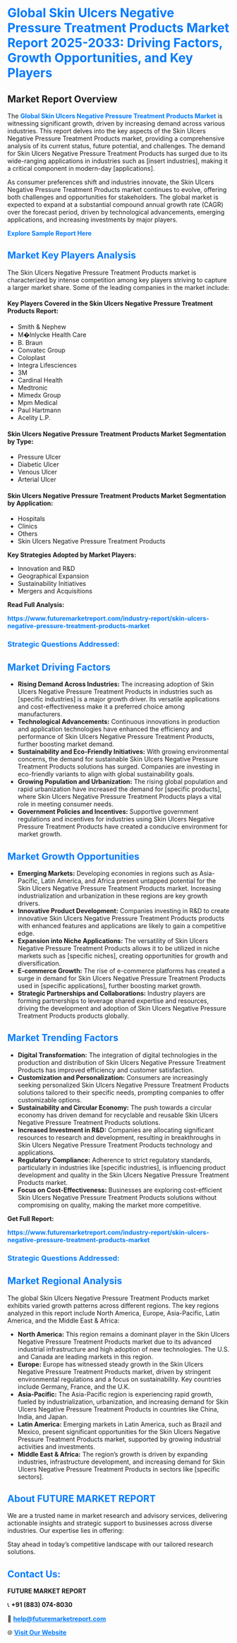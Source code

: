 <h1 style="color: #007BFF;">Global Skin Ulcers Negative Pressure Treatment Products Market Report 2025-2033: Driving Factors, Growth Opportunities, and Key Players</h1>

<section id="overview">
<h2>Market Report Overview</h2>
<p>The <a href="https://www.futuremarketreport.com/industry-report/skin-ulcers-negative-pressure-treatment-products-market" style="color: #007BFF; text-decoration: none;"><strong>Global Skin Ulcers Negative Pressure Treatment Products Market</strong></a> is witnessing significant growth, driven by increasing demand across various industries. This report delves into the key aspects of the Skin Ulcers Negative Pressure Treatment Products market, providing a comprehensive analysis of its current status, future potential, and challenges. The demand for Skin Ulcers Negative Pressure Treatment Products has surged due to its wide-ranging applications in industries such as [insert industries], making it a critical component in modern-day [applications].</p>
<p>As consumer preferences shift and industries innovate, the Skin Ulcers Negative Pressure Treatment Products market continues to evolve, offering both challenges and opportunities for stakeholders. The global market is expected to expand at a substantial compound annual growth rate (CAGR) over the forecast period, driven by technological advancements, emerging applications, and increasing investments by major players.</p>
</section>

<section id="overview">
<p><a href="https://www.futuremarketreport.com/request-sample/reportId=111451" style="color: #007BFF; text-decoration: none;"><strong>Explore Sample Report Here</strong></a></p>
</section>

<section id="key-players">
<h2 style="color: #007BFF;">Market Key Players Analysis</h2>
<p>The Skin Ulcers Negative Pressure Treatment Products market is characterized by intense competition among key players striving to capture a larger market share. Some of the leading companies in the market include:</p>
<h4>Key Players Covered in the Skin Ulcers Negative Pressure Treatment Products Report:</h4>
<ul><li>Smith &amp; Nephew</li><li>M�lnlycke Health Care</li><li>B. Braun</li><li>Convatec Group</li><li>Coloplast</li><li>Integra Lifesciences</li><li>3M</li><li>Cardinal Health</li><li>Medtronic</li><li>Mimedx Group</li><li>Mpm Medical</li><li>Paul Hartmann</li><li>Acelity L.P.</li></ul>
<h4>Skin Ulcers Negative Pressure Treatment Products Market Segmentation by Type:</h4>
<ul><li>Pressure Ulcer</li><li>Diabetic Ulcer</li><li>Venous Ulcer</li><li>Arterial Ulcer</li></ul>

<h4>Skin Ulcers Negative Pressure Treatment Products Market Segmentation by Application:</h4>
<ul><li>Hospitals</li><li>Clinics</li><li>Others</li><li>Skin Ulcers Negative Pressure Treatment Products</li></ul>
<p><strong>Key Strategies Adopted by Market Players:</strong></p>
<ul>
<li>Innovation and R&D</li>
<li>Geographical Expansion</li>
<li>Sustainability Initiatives</li>
<li>Mergers and Acquisitions</li>
</ul>
</section>

<section>
<p><strong>Read Full Analysis: </strong></p><a href="https://www.futuremarketreport.com/industry-report/skin-ulcers-negative-pressure-treatment-products-market" style="color: #007BFF; text-decoration: none;"><strong>https://www.futuremarketreport.com/industry-report/skin-ulcers-negative-pressure-treatment-products-market</strong></a>
<h3 style="color: #007BFF;">Strategic Questions Addressed:</h3>
</section>

<section id="driving-factors">
<h2 style="color: #007BFF;">Market Driving Factors</h2>
<ul>
<li><strong>Rising Demand Across Industries:</strong> The increasing adoption of Skin Ulcers Negative Pressure Treatment Products in industries such as [specific industries] is a major growth driver. Its versatile applications and cost-effectiveness make it a preferred choice among manufacturers.</li>
<li><strong>Technological Advancements:</strong> Continuous innovations in production and application technologies have enhanced the efficiency and performance of Skin Ulcers Negative Pressure Treatment Products, further boosting market demand.</li>
<li><strong>Sustainability and Eco-Friendly Initiatives:</strong> With growing environmental concerns, the demand for sustainable Skin Ulcers Negative Pressure Treatment Products solutions has surged. Companies are investing in eco-friendly variants to align with global sustainability goals.</li>
<li><strong>Growing Population and Urbanization:</strong> The rising global population and rapid urbanization have increased the demand for [specific products], where Skin Ulcers Negative Pressure Treatment Products plays a vital role in meeting consumer needs.</li>
<li><strong>Government Policies and Incentives:</strong> Supportive government regulations and incentives for industries using Skin Ulcers Negative Pressure Treatment Products have created a conducive environment for market growth.</li>
</ul>
</section>

<section id="growth-opportunities">
<h2 style="color: #007BFF;">Market Growth Opportunities</h2>
<ul>
<li><strong>Emerging Markets:</strong> Developing economies in regions such as Asia-Pacific, Latin America, and Africa present untapped potential for the Skin Ulcers Negative Pressure Treatment Products market. Increasing industrialization and urbanization in these regions are key growth drivers.</li>
<li><strong>Innovative Product Development:</strong> Companies investing in R&D to create innovative Skin Ulcers Negative Pressure Treatment Products products with enhanced features and applications are likely to gain a competitive edge.</li>
<li><strong>Expansion into Niche Applications:</strong> The versatility of Skin Ulcers Negative Pressure Treatment Products allows it to be utilized in niche markets such as [specific niches], creating opportunities for growth and diversification.</li>
<li><strong>E-commerce Growth:</strong> The rise of e-commerce platforms has created a surge in demand for Skin Ulcers Negative Pressure Treatment Products used in [specific applications], further boosting market growth.</li>
<li><strong>Strategic Partnerships and Collaborations:</strong> Industry players are forming partnerships to leverage shared expertise and resources, driving the development and adoption of Skin Ulcers Negative Pressure Treatment Products products globally.</li>
</ul>
</section>

<section id="trending-factors">
<h2 style="color: #007BFF;">Market Trending Factors</h2>
<ul>
<li><strong>Digital Transformation:</strong> The integration of digital technologies in the production and distribution of Skin Ulcers Negative Pressure Treatment Products has improved efficiency and customer satisfaction.</li>
<li><strong>Customization and Personalization:</strong> Consumers are increasingly seeking personalized Skin Ulcers Negative Pressure Treatment Products solutions tailored to their specific needs, prompting companies to offer customizable options.</li>
<li><strong>Sustainability and Circular Economy:</strong> The push towards a circular economy has driven demand for recyclable and reusable Skin Ulcers Negative Pressure Treatment Products solutions.</li>
<li><strong>Increased Investment in R&D:</strong> Companies are allocating significant resources to research and development, resulting in breakthroughs in Skin Ulcers Negative Pressure Treatment Products technology and applications.</li>
<li><strong>Regulatory Compliance:</strong> Adherence to strict regulatory standards, particularly in industries like [specific industries], is influencing product development and quality in the Skin Ulcers Negative Pressure Treatment Products market.</li>
<li><strong>Focus on Cost-Effectiveness:</strong> Businesses are exploring cost-efficient Skin Ulcers Negative Pressure Treatment Products solutions without compromising on quality, making the market more competitive.</li>
</ul>
</section>

<section>
<p><strong>Get Full Report: </strong></p><a href="https://www.futuremarketreport.com/industry-report/skin-ulcers-negative-pressure-treatment-products-market" style="color: #007BFF; text-decoration: none;"><strong>https://www.futuremarketreport.com/industry-report/skin-ulcers-negative-pressure-treatment-products-market</strong></a>
<h3 style="color: #007BFF;">Strategic Questions Addressed:</h3>
</section>


<section id="regional-analysis">
<h2 style="color: #007BFF;">Market Regional Analysis</h2>
<p>The global Skin Ulcers Negative Pressure Treatment Products market exhibits varied growth patterns across different regions. The key regions analyzed in this report include North America, Europe, Asia-Pacific, Latin America, and the Middle East & Africa:</p>
<ul>
<li><strong>North America:</strong> This region remains a dominant player in the Skin Ulcers Negative Pressure Treatment Products market due to its advanced industrial infrastructure and high adoption of new technologies. The U.S. and Canada are leading markets in this region.</li>
<li><strong>Europe:</strong> Europe has witnessed steady growth in the Skin Ulcers Negative Pressure Treatment Products market, driven by stringent environmental regulations and a focus on sustainability. Key countries include Germany, France, and the U.K.</li>
<li><strong>Asia-Pacific:</strong> The Asia-Pacific region is experiencing rapid growth, fueled by industrialization, urbanization, and increasing demand for Skin Ulcers Negative Pressure Treatment Products in countries like China, India, and Japan.</li>
<li><strong>Latin America:</strong> Emerging markets in Latin America, such as Brazil and Mexico, present significant opportunities for the Skin Ulcers Negative Pressure Treatment Products market, supported by growing industrial activities and investments.</li>
<li><strong>Middle East & Africa:</strong> The region’s growth is driven by expanding industries, infrastructure development, and increasing demand for Skin Ulcers Negative Pressure Treatment Products in sectors like [specific sectors].</li>
</ul>
</section>

<footer>
<h2 style="color: #007BFF;">About FUTURE MARKET REPORT</h2>
<p>We are a trusted name in market research and advisory services, delivering actionable insights and strategic support to businesses across diverse industries. Our expertise lies in offering:</p>

<p>Stay ahead in today’s competitive landscape with our tailored research solutions.</p>

<h2 style="color: #007BFF;">Contact Us:</h2>
<p><strong>FUTURE MARKET REPORT</strong></p>
<p>📞 <strong>+91 (883) 074-8030</strong></p>
<p>📧 <strong><a href="mailto:help@futuremarketreport.com" style="color: #007BFF;">help@futuremarketreport.com</a></strong></p>
<p>🌐 <strong><a href="https://www.futuremarketreport.com/" style="color: #007BFF;">Visit Our Website</a></strong></p>
</footer>
